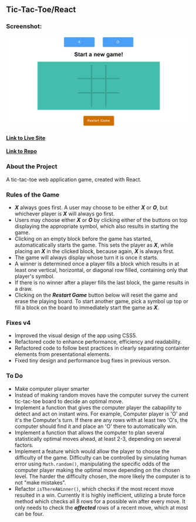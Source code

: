 ## Tic-Tac-Toe/React

### Screenshot:
  ![Screenshot](public/img/homepage.png)

#### [Link to Live Site](https://arathurs.github.io/Tic-Tac-Toe/) 
#### [Link to Repo](https://github.com/Arathurs/Tic-Tac-Toe.git/)  

### About the Project

A tic-tac-toe web application game, created with React.

### Rules of the Game

- ***X*** always goes first. A user may choose to be either ***X*** or ***O***, but whichever player is ***X*** will always go first.
- Users may choose either ***X*** or ***O*** by clicking either of the buttons on top displaying the appropriate symbol, which also results in starting the game.
- Clicking on an empty block before the game has started, automaticatically starts the game. This sets the player as ***X***, while placing an ***X*** in the clicked block, because again, ***X*** is always first.
- The game will always display whose turn it is once it starts.
- A winner is determined once a player fills a block which results in at least one vertical, horizontal, or diagonal row filled, containing only that player's symbol.
- If there is no winner after a player fills the last block, the game results in a draw.
- Clicking on the ***Restart Game*** button below will reset the game and erase the playing board. To start another game, pick a symbol up top or fill a block on the board to immediately start the game as ***X***.

### Fixes v4

- Improved the visual design of the app using CSS5.
- Refactored code to enhance performance, efficiency and readability.
- Refactored code to follow best practices in clearly separating containter elements from presentational elements.
- Fixed tiny design and performance bug fixes in previous verson.


### To Do

- Make computer player smarter
- Instead of making random moves have the computer survey the current tic-tac-toe board to decide an optimal move.
- Implement a function that gives the computer player the cabapility to detect and act on instant wins. For example, Computer player is 'O' and it's the Computer's turn. If there are any rows with at least two 'O's, the computer should find it and place an 'O' there to automatically win.
- Implement a function that allows the computer to plan several statistically optimal moves ahead, at least 2-3, depending on several factors.
- Implement a feature which would allow the player to choose the difficulty of the game. Difficulty can be controlled by simulating human error using `Math.random()`, manipulating the specific odds of the computer player making the optimal move depending on the chosen level. The harder the difficulty chosen, the more likely the computer is to not "make mistakes".
- Refactor `isThereAWinner()`, which checks if the most recent move resulted in a win. Currently it is highly inefficient, utilizing a brute force method which checks all 8 rows for a possible win after every move. It only needs to check the ***affected*** rows of a recent move, which at most can be four.
